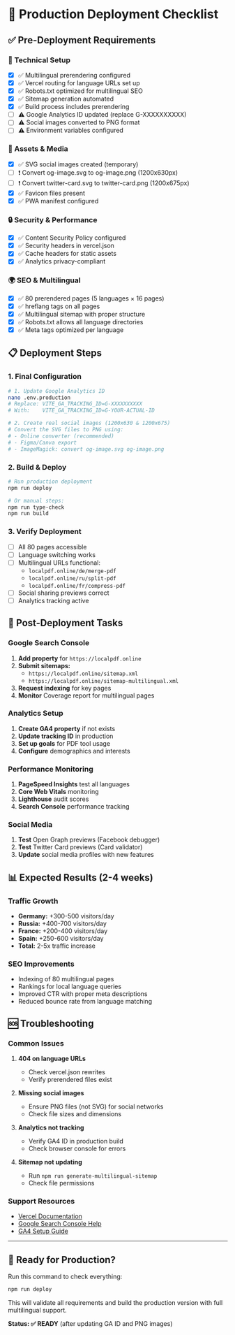 # 🚀 Production Deployment Checklist

## ✅ Pre-Deployment Requirements

### 🔧 Technical Setup
- [x] ✅ Multilingual prerendering configured
- [x] ✅ Vercel routing for language URLs set up
- [x] ✅ Robots.txt optimized for multilingual SEO
- [x] ✅ Sitemap generation automated
- [x] ✅ Build process includes prerendering
- [ ] ⚠️  Google Analytics ID updated (replace G-XXXXXXXXXX)
- [ ] ⚠️  Social images converted to PNG format
- [ ] ⚠️  Environment variables configured

### 🎨 Assets & Media
- [x] ✅ SVG social images created (temporary)
- [ ] ❗ Convert og-image.svg to og-image.png (1200x630px)
- [ ] ❗ Convert twitter-card.svg to twitter-card.png (1200x675px)  
- [x] ✅ Favicon files present
- [x] ✅ PWA manifest configured

### 🔒 Security & Performance  
- [x] ✅ Content Security Policy configured
- [x] ✅ Security headers in vercel.json
- [x] ✅ Cache headers for static assets
- [x] ✅ Analytics privacy-compliant

### 🌍 SEO & Multilingual
- [x] ✅ 80 prerendered pages (5 languages × 16 pages)
- [x] ✅ hreflang tags on all pages
- [x] ✅ Multilingual sitemap with proper structure
- [x] ✅ Robots.txt allows all language directories
- [x] ✅ Meta tags optimized per language

## 📋 Deployment Steps

### 1. Final Configuration
```bash
# 1. Update Google Analytics ID
nano .env.production
# Replace: VITE_GA_TRACKING_ID=G-XXXXXXXXXX
# With:    VITE_GA_TRACKING_ID=G-YOUR-ACTUAL-ID

# 2. Create real social images (1200x630 & 1200x675)
# Convert the SVG files to PNG using:
# - Online converter (recommended)
# - Figma/Canva export
# - ImageMagick: convert og-image.svg og-image.png
```

### 2. Build & Deploy
```bash
# Run production deployment
npm run deploy

# Or manual steps:
npm run type-check
npm run build
```

### 3. Verify Deployment
- [ ] All 80 pages accessible
- [ ] Language switching works
- [ ] Multilingual URLs functional:
  - `localpdf.online/de/merge-pdf`
  - `localpdf.online/ru/split-pdf`
  - `localpdf.online/fr/compress-pdf`
- [ ] Social sharing previews correct
- [ ] Analytics tracking active

## 🔧 Post-Deployment Tasks

### Google Search Console
1. **Add property** for `https://localpdf.online`
2. **Submit sitemaps:**
   - `https://localpdf.online/sitemap.xml`
   - `https://localpdf.online/sitemap-multilingual.xml`
3. **Request indexing** for key pages
4. **Monitor** Coverage report for multilingual pages

### Analytics Setup  
1. **Create GA4 property** if not exists
2. **Update tracking ID** in production
3. **Set up goals** for PDF tool usage
4. **Configure** demographics and interests

### Performance Monitoring
1. **PageSpeed Insights** test all languages
2. **Core Web Vitals** monitoring
3. **Lighthouse** audit scores
4. **Search Console** performance tracking

### Social Media
1. **Test** Open Graph previews (Facebook debugger)
2. **Test** Twitter Card previews (Card validator)  
3. **Update** social media profiles with new features

## 📊 Expected Results (2-4 weeks)

### Traffic Growth
- **Germany:** +300-500 visitors/day
- **Russia:** +400-700 visitors/day
- **France:** +200-400 visitors/day  
- **Spain:** +250-600 visitors/day
- **Total:** 2-5x traffic increase

### SEO Improvements
- Indexing of 80 multilingual pages
- Rankings for local language queries
- Improved CTR with proper meta descriptions
- Reduced bounce rate from language matching

## 🆘 Troubleshooting

### Common Issues
1. **404 on language URLs**
   - Check vercel.json rewrites
   - Verify prerendered files exist

2. **Missing social images**  
   - Ensure PNG files (not SVG) for social networks
   - Check file sizes and dimensions

3. **Analytics not tracking**
   - Verify GA4 ID in production build
   - Check browser console for errors

4. **Sitemap not updating**
   - Run `npm run generate-multilingual-sitemap`
   - Check file permissions

### Support Resources
- [Vercel Documentation](https://vercel.com/docs)
- [Google Search Console Help](https://support.google.com/webmasters)
- [GA4 Setup Guide](https://support.google.com/analytics)

---

## 🎯 Ready for Production?

Run this command to check everything:
```bash
npm run deploy
```

This will validate all requirements and build the production version with full multilingual support.

**Status: ✅ READY** (after updating GA ID and PNG images)